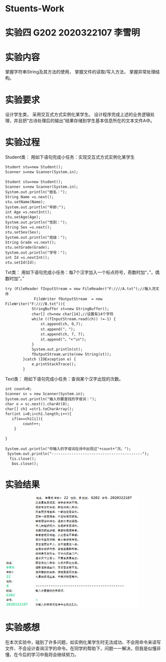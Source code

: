 # Stuents-Work
# 实验四 G202 2020322107 李雪明

# 实验内容
 
  掌握字符串String及其方法的使用，
  掌握文件的读取/写入方法，
  掌握异常处理结构。
# 实验要求
  
  设计学生类，
  采用交互式方式实例化某学生。
  设计程序完成上述的业务逻辑处理，并且把“古诗处理后的输出”结果存储到学生基本信息所在的文本文件A中。
# 实验过程
  Student类：
  用如下语句完成小任务：实现交互式方式实例化某学生
  
 	Student stu=new Student();
	Scanner s=new Scanner(System.in);
	
	Student stu=new Student();
	Scanner s=new Scanner(System.in);
	System.out.println("姓名：");		
	String Name =s.next();
	stu.setName(Name);
	System.out.println("年龄:");
	int Age =s.nextInt();
	stu.setAge(Age);
	System.out.println("性别：");		
	String Sex =s.next();
	stu.setSex(Sex);
	System.out.println("班级：");		
	String Grade =s.next();
	stu.setGrade(Grade);
	System.out.println("学号：");
	int Id =s.nextInt();
	stu.setId(Id);
 Txt类：
 用如下语句完成小任务：每7个汉字加入一个标点符号，奇数时加“，”，偶数时加“。”

 
	try (FileReader fInputStream = new FileReader("F:////A.txt");//输入流文件
	             FileWriter fOutputStream  = new FileWriter("F:////B.txt")){
	            StringBuffer st=new StringBuffer();
	            char[] ch=new char[14];//设置有14个字符
	            while ((fInputStream.read(ch)) !=-1) {
	                st.append(ch, 0,7);
	                st.append("，");
	                st.append(ch, 7, 7);
	                st.append("。"+"\n");
	            }
	            System.out.println(st);
	            fOutputStream.write(new String(st));
	        }catch (IOException e) {
	            e.printStackTrace();
	        }
		
Text类：
用如下语句完成小任务：查询某个汉字出现的次数。
	
	int count=0;
	Scanner sc = new Scanner(System.in);
	System.out.println("输入你要查找的字或词：");
	char o = sc.next().charAt(0);
	char[] ch1 =str1.toCharArray();
	for(int i=0;i<ch1.length;i++){
	   if(o==ch1[i]){
	        count++;
	    }

	}

	System.out.println("你输入的字或词在诗中出现过"+count+"次。");
	 System.out.println("-----------------------------------------");
	  fis.close();
	   bos.close();
 # 实验结果
![](https://github.com/2020322107LXM/Stuents-Work/blob/main/%E6%88%AA%E5%9B%BE1607434904.png)
![](https://github.com/2020322107LXM/Stuents-Work/blob/main/%E6%88%AA%E5%9B%BE1607434946.png)

# 实验感想
在本次实验中，碰到了许多问题，如实例化某学生时无法成功、不会用命令来读写文件、不会设计查询汉字的命令。在同学的帮助下，问题一一解决，但我是似懂非懂，在今后的学习中我将会继续努力。
